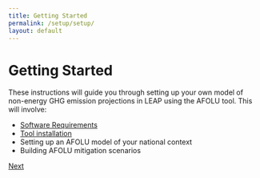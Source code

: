 ```yaml
---
title: Getting Started
permalink: /setup/setup/
layout: default
---
```


# Getting Started

These instructions will guide you through setting up your own model of non-energy GHG emission projections in LEAP using the AFOLU tool. This will involve:
- [Software Requirements](Softwarerequirements.md)
- [Tool installation](Installation.md)
- Setting up an AFOLU model of your national context
- Building AFOLU mitigation scenarios

[Next](Softwarerequirements.md)
